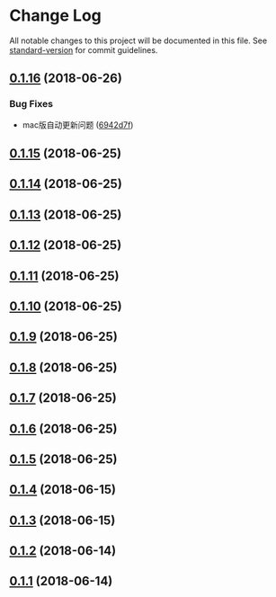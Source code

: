 # Change Log

All notable changes to this project will be documented in this file. See [standard-version](https://github.com/conventional-changelog/standard-version) for commit guidelines.

<a name="0.1.16"></a>
## [0.1.16](https://github.com/canfeit/testwa/compare/v0.1.15...v0.1.16) (2018-06-26)


### Bug Fixes

* mac版自动更新问题 ([6942d7f](https://github.com/canfeit/testwa/commit/6942d7f))



<a name="0.1.15"></a>
## [0.1.15](https://github.com/canfeit/testwa/compare/v0.1.14...v0.1.15) (2018-06-25)



<a name="0.1.14"></a>
## [0.1.14](https://github.com/canfeit/testwa/compare/v0.1.13...v0.1.14) (2018-06-25)



<a name="0.1.13"></a>
## [0.1.13](https://github.com/canfeit/testwa/compare/v0.1.12...v0.1.13) (2018-06-25)



<a name="0.1.12"></a>
## [0.1.12](https://github.com/canfeit/testwa/compare/v0.1.11...v0.1.12) (2018-06-25)



<a name="0.1.11"></a>
## [0.1.11](https://github.com/canfeit/testwa/compare/v0.1.10...v0.1.11) (2018-06-25)



<a name="0.1.10"></a>
## [0.1.10](https://github.com/canfeit/testwa/compare/v0.1.9...v0.1.10) (2018-06-25)



<a name="0.1.9"></a>
## [0.1.9](https://github.com/canfeit/testwa/compare/v0.1.8...v0.1.9) (2018-06-25)



<a name="0.1.8"></a>
## [0.1.8](https://github.com/canfeit/testwa/compare/v0.1.7...v0.1.8) (2018-06-25)



<a name="0.1.7"></a>
## [0.1.7](https://github.com/canfeit/testwa/compare/v0.1.6...v0.1.7) (2018-06-25)



<a name="0.1.6"></a>
## [0.1.6](https://github.com/canfeit/testwa/compare/v0.1.5...v0.1.6) (2018-06-25)



<a name="0.1.5"></a>
## [0.1.5](https://github.com/canfeit/testwa/compare/v0.1.4...v0.1.5) (2018-06-25)



<a name="0.1.4"></a>
## [0.1.4](https://github.com/canfeit/testwa/compare/v0.1.3...v0.1.4) (2018-06-15)



<a name="0.1.3"></a>
## [0.1.3](https://github.com/canfeit/testwa/compare/v0.1.2...v0.1.3) (2018-06-15)



<a name="0.1.2"></a>
## [0.1.2](https://github.com/canfeit/testwa/compare/v0.1.1...v0.1.2) (2018-06-14)



<a name="0.1.1"></a>
## [0.1.1](https://github.com/canfeit/testwa/compare/v0.0.21...v0.1.1) (2018-06-14)
